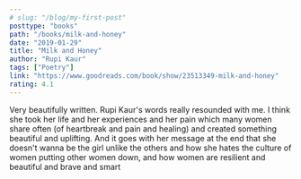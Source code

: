 ```yaml
---
# slug: "/blog/my-first-post"
posttype: "books"
path: "/books/milk-and-honey"
date: "2019-01-29"
title: "Milk and Honey"
author: "Rupi Kaur"
tags: ["Poetry"]
link: "https://www.goodreads.com/book/show/23513349-milk-and-honey"
rating: 4.1
---
```

Very beautifully written. Rupi Kaur's words really resounded with me. I think she took her life and her experiences and her pain which many women share often (of heartbreak and pain and healing) and created something beautiful and uplifting. And it goes with her message at the end that she doesn't wanna be the girl unlike the others and how she hates the culture of women putting other women down, and how women are resilient and beautiful and brave and smart